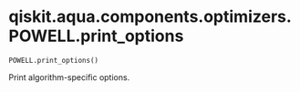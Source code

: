 # qiskit.aqua.components.optimizers.POWELL.print\_options

`POWELL.print_options()`

Print algorithm-specific options.
